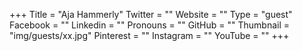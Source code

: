 +++
Title = "Aja Hammerly"
Twitter = ""
Website = ""
Type = "guest"
Facebook = ""
Linkedin = ""
Pronouns = ""
GitHub = ""
Thumbnail = "img/guests/xx.jpg"
Pinterest = ""
Instagram = ""
YouTube = ""
+++
